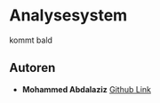 # Analysesystem

kommt bald 

## Autoren

* **Mohammed Abdalaziz**  [Github Link](https://github.com/MAbdalaziz/)


